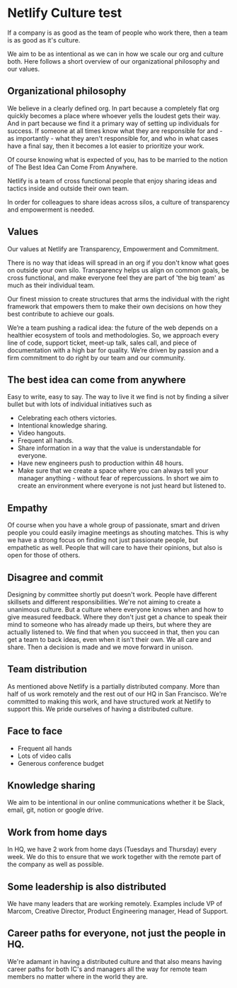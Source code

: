 # Netlify Culture test
If a company is as good as the team of people who work there, then a team is as good as it's culture.

We aim to be as intentional as we can in how we scale our org and culture both. Here follows a short overview of our organizational philosophy and our values.

## Organizational philosophy
We believe in a clearly defined org. In part because a completely flat org quickly becomes a place where whoever yells the loudest gets their way.
And in part because we find it a primary way of setting up individuals for success. If someone at all times know what they are responsible for and - as importantly - what they aren't responsible for, and who in what cases have a final say, then it becomes a lot easier to prioritize your work. 

Of course knowing what is expected of you, has to be married to the notion of The Best Idea Can Come From Anywhere. 

Netlify is a team of cross functional people that enjoy sharing ideas and tactics inside and outside their own team.

In order for colleagues to share ideas across silos, a culture of transparency and empowerment is needed. 

## Values
Our values at Netlify are Transparency, Empowerment and Commitment. 

There is no way that ideas will spread in an org if you don't know what goes on outside your own silo. Transparency helps us align on common goals, be cross functional, and make everyone feel they are part of 'the big team' as much as their individual team.

Our finest mission to create structures that arms the individual with the right framework that empowers them to make their own decisions on how they best contribute to achieve our goals.

We’re a team pushing a radical idea: the future of the web depends on a healthier ecosystem of tools and methodologies. So, we approach every line of code, support ticket, meet-up talk, sales call, and piece of documentation with a high bar for quality. We’re driven by passion and a firm commitment to do right by our team and our community. 


## The best idea can come from anywhere
Easy to write, easy to say. The way to live it we find is not by finding a silver bullet but with lots of individual initiatives such as   
* Celebrating each others victories.
* Intentional knowledge sharing.
* Video hangouts.
* Frequent all hands.
* Share information in a way that the value is understandable for everyone.
* Have new engineers push to production within 48 hours. 
* Make sure that we create a space where you can always tell your manager anything - without fear of repercussions. 
In short we aim to create an environment where everyone is not just heard but listened to.

## Empathy
Of course when you have a whole group of passionate, smart and driven people you could easily imagine meetings as shouting matches. This is why we have a strong focus on finding not just passionate people, but empathetic as well. People that will care to have their opinions, but also is open for those of others. 

## Disagree and commit
Designing by committee shortly put doesn't work. People have different skillsets and different responsibilities. We're not aiming to create a unanimous culture. But a culture where everyone knows when and how to give measured feedback. Where they don't just get a chance to speak their mind to someone who has already made up theirs, but where they are actually listened to. We find that when you succeed in that, then you can get a team to back ideas, even when it isn't their own. We all care and share. Then a decision is made and we move forward in unison. 

## Team distribution
As mentioned above Netlify is a partially distributed company. More than half of us work remotely and the rest out of our HQ in San Francisco. We're committed to making this work, and have structured work at Netlify to support this. We pride ourselves of having a distributed culture.

## Face to face
* Frequent all hands
* Lots of video calls
* Generous conference budget 

## Knowledge sharing
We aim to be intentional in our online communications whether it be Slack, email, git, notion or google drive.

## Work from home days
In HQ, we have 2 work from home days (Tuesdays and Thursday) every week. We do this to ensure that we work together with the remote part of the company as well as possible. 

## Some leadership is also distributed
We have many leaders that are working remotely. Examples include VP of Marcom, Creative Director, Product Engineering manager, Head of Support.

## Career paths for everyone, not just the people in HQ.
We're adamant in having a distributed culture and that also means having career paths for both IC's and managers all the way for remote team members no matter where in the world they are.
